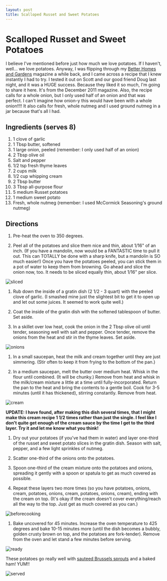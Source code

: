 ```yaml
---
layout: post
title: Scalloped Russet and Sweet Potatoes
---
```


# Scalloped Russet and Sweet Potatoes
I believe I've mentioned before just how much we love potatoes. If I haven't, well... we love potatoes. Anyway, I was flipping through my [Better Homes and Gardens](http://www.bhg.com/) magazine a while 
back, and I came across a recipe that I knew instantly I had to try. I tested it out on Scott and our good friend Doug last night, and it was a HUGE success. Because they 
liked it so much, I'm going to share it here. It's from the December 2011 magazine. Also, the recipe calls for a whole onion, but I only used half of an onion and that was
perfect. I can't imagine how onion-y this would have been with a whole onion!!!! It also calls for fresh, whole nutmeg and I used ground nutmeg in a jar because that's all 
I had. 

## Ingredients (serves 8)
1. 1 clove of garlic
1. 1 Tbsp butter, softened
1. 1 large onion, peeled (remember: I only used half of an onion)
1. 2 Tbsp olive oil
1. Salt and pepper
1. 1/2 tsp fresh thyme leaves
1. 2 cups milk
1. 1/2 cup whipping cream
1. 2 Tbsp butter
1. 3 Tbsp all-purpose flour
1. 5 medium Russet potatoes
1. 1 medium sweet potato
1. Fresh, whole nutmeg (remember: I used McCormick Seasoning's ground nutmeg)

## Directions
1. Pre-heat the oven to 350 degrees.

1. Peel all of the potatoes and slice them nice and thin, about 1/16" of an inch. (If you have a mandolin, now would be a FANTASTIC time to pull it out. This can TOTALLY be
done with a sharp knife, but a mandolin is SO much easier!) Once you have the potatoes peeled, you can stick them in a pot of water to keep them from browning. Go ahead 
and slice the onion now, too. It needs to be sliced equally thin, about 1/16" per slice.

  ![sliced](http://i1230.photobucket.com/albums/ee481/ptkatz/Blog%20Pictures/IMG_0927.jpg)

1. Rub down the inside of a gratin dish (2 1/2 - 3 quart) with the peeled clove of garlic. (I smashed mine just the slightest bit to get it to open up and let out some juices. It seemed to 
work quite well.)

1. Coat the inside of the gratin dish with the softened tablespoon of butter. Set aside.

1. In a skillet over low heat, cook the onion in the 2 Tbsp olive oil until tender, seasoning well with salt and 
pepper. Once tender, remove the onions from the heat and stir in the thyme leaves. Set aside.

  ![onions](http://i1230.photobucket.com/albums/ee481/ptkatz/Blog%20Pictures/IMG_0930.jpg)

1. In a small saucepan, heat the milk and cream together until they are just simmering. (Stir often to keep it from frying to the bottom of the pan.)

1. In a medium saucepan, melt the butter over medium heat. Whisk in the flour until combined. (It will be chunky.) Remove from heat and whisk in the milk/cream mixture a 
little at a time until fully-incorporated. Return the pan to the heat and bring the contents to a gentle boil. Cook for 3-5 minutes (until it has thickened), stirring 
constantly. Remove from heat. 

  ![cream](http://i1230.photobucket.com/albums/ee481/ptkatz/Blog%20Pictures/IMG_0931.jpg)
  
**UPDATE: I have found, after making this dish several times, that I might make this cream recipe 1 1/2 times rather than just the single. I feel like I don't quite get 
enough of the cream sauce by the time I get to the third layer. Try it and let me know what you think!**

1. Dry out your potatoes (if you've had them in water) and layer one-third of the russet and sweet potato slices in the gratin dish. Season with salt, pepper, and a few light sprinkles of nutmeg. 

1. Scatter one-third of the onions onto the potatoes. 

1. Spoon one-third of the cream mixture onto the potatoes and onions, spreading it gently with a spoon or spatula to get as much covered as possible. 

1. Repeat these layers two more times (so you have potatoes, onions, cream, potatoes, onions, cream, potatoes, onions, cream), ending with the cream on top. (It's okay if 
the cream doesn't cover everything/reach all the way to the top. Just get as much covered as you can.)

  ![beforecooking](http://i1230.photobucket.com/albums/ee481/ptkatz/Blog%20Pictures/IMG_0934.jpg)

1. Bake uncovered for 45 minutes. Increase the oven temperature to 425 degrees and bake 10-15 minutes more (until the dish becomes a bubbly, golden crusty brown on top, and the
potatoes are fork-tender). Remove from the oven and let stand a few minutes before serving. 

  ![ready](http://i1230.photobucket.com/albums/ee481/ptkatz/Blog%20Pictures/IMG_0935.jpg)

These potatoes go really well with [sauteed Brussels sprouts](http://worldsmyoyster.com/eats/sides/2011/12/01/brussels-sprouts.html) and a baked ham! YUM!!

  ![served](http://i1230.photobucket.com/albums/ee481/ptkatz/Blog%20Pictures/IMG_0937.jpg)